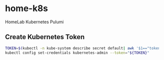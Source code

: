# home-k8s

HomeLab Kubernetes Pulumi

## Create Kubernetes Token

```bash
TOKEN=$(kubectl -n kube-system describe secret default| awk '$1=="token:"{print $2}')
kubectl config set-credentials kubernetes-admin --token="${TOKEN}"
```
